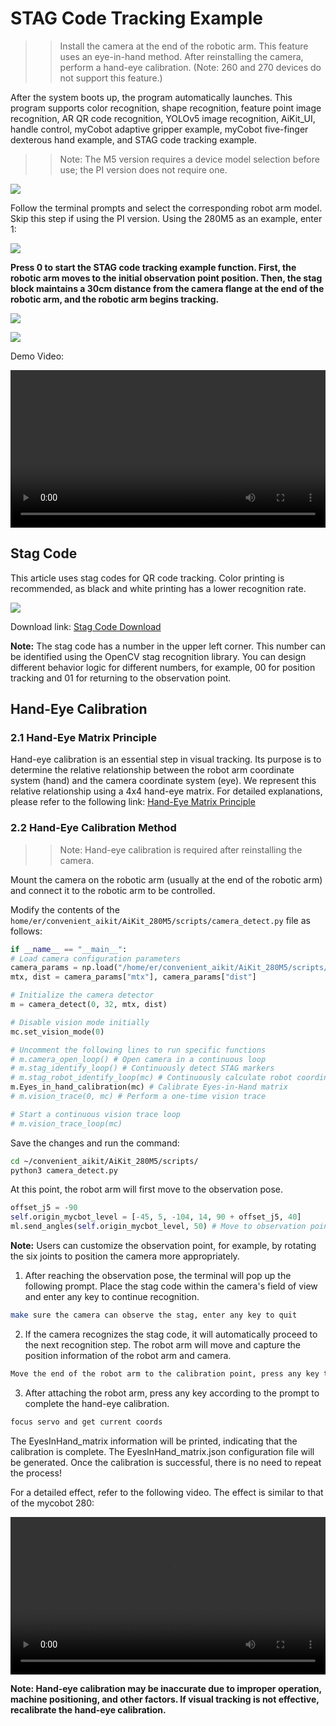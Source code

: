 # STAG Code Tracking Example

>> Install the camera at the end of the robotic arm. This feature uses an eye-in-hand method. After reinstalling the camera, perform a hand-eye calibration. (Note: 260 and 270 devices do not support this feature.)

After the system boots up, the program automatically launches. This program supports color recognition, shape recognition, feature point image recognition, AR QR code recognition, YOLOv5 image recognition, AiKit_UI, handle control, myCobot adaptive gripper example, myCobot five-finger dexterous hand example, and STAG code tracking example.

>>Note: The M5 version requires a device model selection before use; the PI version does not require one.

![](../resources/5-BasicAlgorithmFunction/5.1-1.png)

Follow the terminal prompts and select the corresponding robot arm model. Skip this step if using the PI version. Using the 280M5 as an example, enter 1:

![](../resources/5-BasicAlgorithmFunction/5.1-2.png)

**Press 0 to start the STAG code tracking example function. First, the robotic arm moves to the initial observation point position. Then, the stag block maintains a 30cm distance from the camera flange at the end of the robotic arm, and the robotic arm begins tracking.**

![](../resources/5-BasicAlgorithmFunction/5.9-1.png)

![](../resources/5-BasicAlgorithmFunction/5.9-2.png)

Demo Video:

<video id="my-video" class="video-js" controls preload="auto" width="100%"
poster="" data-setup='{"aspectRatio":"16:9"}'>
<source src="../resources/5-BasicAlgorithmFunction/StagCodeTracking.mp4"></video>

## Stag Code

This article uses stag codes for QR code tracking. Color printing is recommended, as black and white printing has a lower recognition rate.

![](../resources/5-BasicAlgorithmFunction/5.9-3.png)

Download link: [Stag Code Download](https://drive.google.com/drive/folders/0ByNTNYCAhWbILXd2SE5FY1c3WXM?resourcekey=0-nWeENtNZql2j9AF32Ud8sQ)

**Note:** The stag code has a number in the upper left corner. This number can be identified using the OpenCV stag recognition library. You can design different behavior logic for different numbers, for example, 00 for position tracking and 01 for returning to the observation point.

## Hand-Eye Calibration

### 2.1 Hand-Eye Matrix Principle

Hand-eye calibration is an essential step in visual tracking. Its purpose is to determine the relative relationship between the robot arm coordinate system (hand) and the camera coordinate system (eye). We represent this relative relationship using a 4x4 hand-eye matrix. For detailed explanations, please refer to the following link: [Hand-Eye Matrix Principle](https://blog.csdn.net/weixin_45844515/article/details/125571550)

### 2.2 Hand-Eye Calibration Method

>> Note: Hand-eye calibration is required after reinstalling the camera.

Mount the camera on the robotic arm (usually at the end of the robotic arm) and connect it to the robotic arm to be controlled.

Modify the contents of the `home/er/convenient_aikit/AiKit_280M5/scripts/camera_detect.py` file as follows:

```python
if __name__ == "__main__":
# Load camera configuration parameters
camera_params = np.load("/home/er/convenient_aikit/AiKit_280M5/scripts/camera_params.npz")
mtx, dist = camera_params["mtx"], camera_params["dist"]

# Initialize the camera detector
m = camera_detect(0, 32, mtx, dist)

# Disable vision mode initially
mc.set_vision_mode(0)

# Uncomment the following lines to run specific functions
# m.camera_open_loop() # Open camera in a continuous loop
# m.stag_identify_loop() # Continuously detect STAG markers
# m.stag_robot_identify_loop(mc) # Continuously calculate robot coordinates based on STAG
m.Eyes_in_hand_calibration(mc) # Calibrate Eyes-in-Hand matrix
# m.vision_trace(0, mc) # Perform a one-time vision trace

# Start a continuous vision trace loop
# m.vision_trace_loop(mc)
```

Save the changes and run the command:

```bash
cd ~/convenient_aikit/AiKit_280M5/scripts/
python3 camera_detect.py
```

At this point, the robot arm will first move to the observation pose.

```python
offset_j5 = -90
self.origin_mycbot_level = [-45, 5, -104, 14, 90 + offset_j5, 40]
ml.send_angles(self.origin_mycbot_level, 50) # Move to observation point
```

**Note:** Users can customize the observation point, for example, by rotating the six joints to position the camera more appropriately.

1. After reaching the observation pose, the terminal will pop up the following prompt. Place the stag code within the camera's field of view and enter any key to continue recognition.

```bash
make sure the camera can observe the stag, enter any key to quit
```

2. If the camera recognizes the stag code, it will automatically proceed to the next recognition step. The robot arm will move and capture the position information of the robot arm and camera.

```bash
Move the end of the robot arm to the calibration point, press any key to release the servo.
```

3. After attaching the robot arm, press any key according to the prompt to complete the hand-eye calibration.

```bash
focus servo and get current coords
```

The EyesInHand_matrix information will be printed, indicating that the calibration is complete. The EyesInHand_matrix.json configuration file will be generated. Once the calibration is successful, there is no need to repeat the process!

For a detailed effect, refer to the following video. The effect is similar to that of the mycobot 280:

<video id="my-video" class="video-js" controls preload="auto" width="100%"
poster="" data-setup='{"aspectRatio":"16:9"}'>
<source src="../resources/5-BasicAlgorithmFunction/mycobot_hand_vision.mp4"></video>

**Note: Hand-eye calibration may be inaccurate due to improper operation, machine positioning, and other factors. If visual tracking is not effective, recalibrate the hand-eye calibration.**